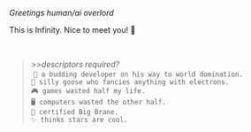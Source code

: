 _Greetings human/ai overlord_

This is Infinity. Nice to meet you! 👋

</br>
<!-- prettier-ignore -->
<section>

> \>>_descriptors required?_</br>
> ‎
> `🌱 a budding developer on his way to world domination.`</br>
> `💖 silly goose who fancies anything with electrons.` </br>
> `🎮 games wasted half my life.`</br>
> `🖥️ computers wasted the other half.`</br>
> `🧠 certified Big Brane.`</br>
> `✨ thinks stars are cool.`</br>

  </section>
